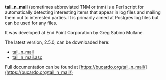 
**tail_n_mail** (sometimes abbreviated TNM or tnm) is a Perl script for automatically detecting 
interesting items that appear in log files and mailing them out to interested parties. It is 
primarily aimed at Postgres log files but can be used for any files.

It was developed at End Point Corporation by Greg Sabino Mullane.

The latest version, 2.5.0, can be downloaded here:

-   [tail_n_mail](https://bucardo.org/downloads/tail_n_mail)
-   [tail_n_mail.asc](https://bucardo.org/downloads/tail_n_mail.asc)

Full documentation can be found at [https://bucardo.org/tail_n_mail/](https://bucardo.org/tail_n_mail/)

